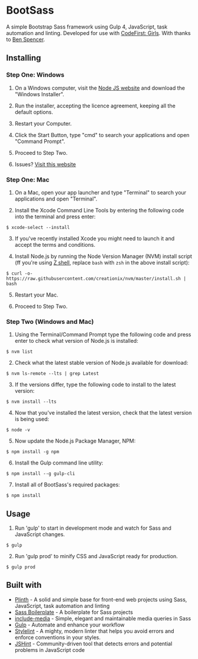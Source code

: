 # BootSass

A simple Bootstrap Sass framework using Gulp 4, JavaScript, task automation and linting. Developed for use with [CodeFirst: Girls](https://www.codefirstgirls.org.uk/). With thanks to [Ben Spencer](https://github.com/spenno).


## Installing

### Step One: Windows

1. On a Windows computer, visit the [Node JS website](https://nodejs.org/en/download/) and download the "Windows Installer".

2. Run the installer, accepting the licence agreement, keeping all the default options.

3. Restart your Computer.

4. Click the Start Button, type "cmd" to search your applications and open "Command Prompt".

5. Proceed to Step Two.

6. Issues? [Visit this website](https://www.tutorialspoint.com/gulp/gulp_installation.htm)

### Step One: Mac

1. On a Mac, open your app launcher and type "Terminal" to search your applications and open "Terminal".

2. Install the Xcode Command Line Tools by entering the following code into the terminal and press enter:

```
$ xcode-select --install
```

3. If you've recently installed Xcode you might need to launch it and accept the terms and conditions.

4. Install Node.js by running the Node Version Manager (NVM) install script (ff you're using [Z shell](https://www.zsh.org/), replace `bash` with `zsh` in the above install script):

```
$ curl -o- https://raw.githubusercontent.com/creationix/nvm/master/install.sh | bash
```

5. Restart your Mac.

6. Proceed to Step Two.

### Step Two (Windows and Mac)

1. Using the Terminal/Command Prompt type the following code and press enter to check what version of Node.js is installed:

```
$ nvm list
```

2. Check what the latest stable version of Node.js available for download:

```
$ nvm ls-remote --lts | grep Latest
```

3. If the versions differ, type the following code to install to the latest version:

```
$ nvm install --lts
```

4. Now that you've installed the latest version, check that the latest version is being used:

```
$ node -v
```

5. Now update the Node.js Package Manager, NPM:

```
$ npm install -g npm
```

6. Install the Gulp command line utility:

```
$ npm install --g gulp-cli
```

7. Install all of BootSass's required packages:

```
$ npm install
```


## Usage

1. Run 'gulp' to start in development mode and watch for Sass and JavaScript changes.

```
$ gulp
```

2. Run 'gulp prod' to minify CSS and JavaScript ready for production.

```
$ gulp prod
```


## Built with

* [Plinth](https://github.com/spenno/plinth) - A solid and simple base for front-end web projects using Sass, JavaScript, task automation and linting
* [Sass Boilerplate](https://github.com/HugoGiraudel/sass-boilerplate) - A boilerplate for Sass projects
* [include-media](http://include-media.com/) - Simple, elegant and maintainable media queries in Sass
* [Gulp](http://gulpjs.com/) - Automate and enhance your workflow
* [Stylelint](https://stylelint.io/) - A mighty, modern linter that helps you avoid errors and enforce conventions in your styles.
* [JSHint](https://jshint.com/) - Community-driven tool that detects errors and potential problems in JavaScript code
